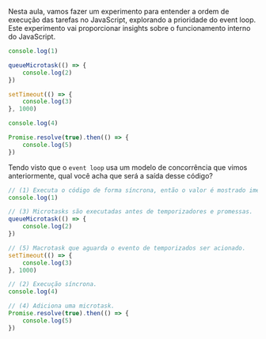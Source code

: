 Nesta aula, vamos fazer um experimento para entender a ordem de execução das tarefas no JavaScript, explorando a prioridade do event loop. Este experimento vai proporcionar insights sobre o funcionamento interno do JavaScript.

```js
console.log(1)

queueMicrotask(() => {
	console.log(2)
})

setTimeout(() => {
	console.log(3)
}, 1000)

console.log(4)

Promise.resolve(true).then(() => {
	console.log(5)
})
```

Tendo visto que o `event loop` usa um modelo de concorrência que vimos anteriormente, qual você acha que será a saída desse código?

```js
// (1) Executa o código de forma síncrona, então o valor é mostrado imediatamente no console
console.log(1)

// (3) Microtasks são executadas antes de temporizadores e promessas. 
queueMicrotask(() => {
	console.log(2)
})

// (5) Macrotask que aguarda o evento de temporizados ser acionado. 
setTimeout(() => {
	console.log(3)
}, 1000)

// (2) Execução síncrona. 
console.log(4)

// (4) Adiciona uma microtask. 
Promise.resolve(true).then(() => {
	console.log(5)
})
```